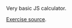 Very basic JS calculator.

[Exercise source](https://www.theodinproject.com/lessons/foundations-calculator).

